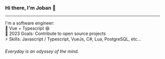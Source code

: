 ### Hi there, I'm Joban 👋<br>
<hr>
I'm a software engineer:<br>
🌱 Vue + Typescript 😆<br>
🥅 2023 Goals: Contribute to open source projects<br>
⚡ Skills: Javascript / Typescript, VueJs, C#, Lua, PostgreSQL, etc...<br>
<br>
<em>Everyday is an odyssey of the mind.</em>

<!--
**jobanmendpara/jobanmendpara** is a ✨ _special_ ✨ repository because its `README.md` (this file) appears on your GitHub profile.

Here are some ideas to get you started:

- 🔭 I’m currently working on ...
- 🌱 I’m currently learning ...
- 👯 I’m looking to collaborate on ...
- 🤔 I’m looking for help with ...
- 💬 Ask me about ...
- 📫 How to reach me: ...
- 😄 Pronouns: ...
- ⚡ Fun fact: ...
-->
